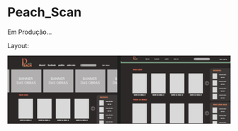 # Peach_Scan
Em Produção...

Layout:

![](https://github.com/Ally-Matias/Peach_Scan/blob/main/assets/img/layout.jpeg)
